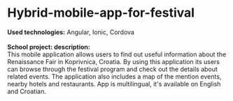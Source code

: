 # Hybrid-mobile-app-for-festival
<b>Used technologies:</b> Angular, Ionic, Cordova <br><br>
<b>School project: description:</b><br>
This mobile application allows users to find out useful information about the Renaissance Fair in Koprivnica, Croatia. By using this application its users can browse through the festival program and check out the details about related events. The application also includes a map of the mention events, nearby hotels and restaurants. App is multilingual, it's available on English and Croatian.<br>

